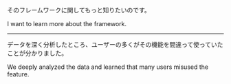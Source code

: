 そのフレームワークに関してもっと知りたいのです。

I want to learn more about the framework.

---

データを深く分析したところ、ユーザーの多くがその機能を間違って使っていたことが分かりました。

We deeply analyzed the data and learned that many users misused the feature.
